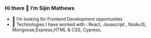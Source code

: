 ### Hi there 👋 I’m Sijin Mathews

 
- 🌱  I’m looking for Frontend Development opportunites
- 🔭  Technologies I have worked with : React, Javascript , NodeJS, Mongoose,Express,HTML & CSS, Cypress.




